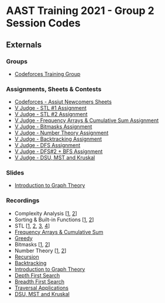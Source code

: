 # AAST Training 2021 - Group 2 Session Codes

## Externals

### Groups

- [Codeforces Training Group](https://codeforces.com/group/NyeqaAF1Zx/blog)
### Assignments, Sheets & Contests

- [Codeforces - Assiut Newcomers Sheets](https://codeforces.com/group/MWSDmqGsZm/contests)
- [V Judge - STL #1 Assignment](https://vjudge.net/contest/426577)
- [V Judge - STL #2 Assignment](https://vjudge.net/contest/428262)
- [V Judge - Frequency Arrays & Cumulative Sum Assignment](https://vjudge.net/contest/429236)
- [V Judge - Bitmasks Assignment](https://vjudge.net/contest/439955)
- [V Judge - Number Theory Assignment](https://vjudge.net/contest/441250)
- [V Judge - Backtracking Assignment](https://vjudge.net/contest/442432)
- [V Judge - DFS Assignment](https://vjudge.net/contest/446288)
- [V Judge - DFS#2 + BFS Assignment](https://vjudge.net/contest/447938)
- [V Judge - DSU, MST and Kruskal](https://vjudge.net/contest/449813)

### Slides

- [Introduction to Graph Theory](https://slides.com/muhammadmagdi/graph-intro)

### Recordings

- Complexity Analysis [[1](https://youtu.be/wEbdQeVwLlo), [2](https://youtu.be/o5zf5oVHtn0)]
- Sorting & Built-in Functions [[1](https://youtu.be/ANlDiMeyxSE), [2](https://youtu.be/MxpuXqNypBE)]
- STL [[1](https://youtu.be/Uh2hnrjO26o), [2](https://youtu.be/JdP77eojCpU), [3](https://youtu.be/u6WuKiOfLJo), [4](https://zoom.us/rec/share/uCVl0aNdVcsjTU-v29vj7H-AstlgCUK8wSAhCkLebOqqN3hCpLb5K0lq51hdLBiF.w_ooh_3sqcojOoaM)]
- [Frequency Arrays & Cumulative Sum](https://zoom.us/rec/share/6Zs1xd46YZ7asxkbgjbZEE-aOCQSVnsCIJ4N3fT4uiEIozlhdifRQdfyabmHS6g.gkOYcDIREbo5s4Md)
- [Greedy](https://zoom.us/rec/share/1IoZUzXTLr5jzKREFOrC-mJkI5kiDX2J-OxPKS_g5_REJKBWLJsJ0oiVLUUc7JDC.RWTtKdoNK7iufrie)
- Bitmasks [[1](https://zoom.us/rec/share/8CrjN7bM3apIlV0RxcAaLjeeCe6h0z1B-qrNfo7pDOVcEyrLyst5-G1BfV3_bvAD.bYWGlJEh0OTr0kfg), [2](https://zoom.us/rec/share/o_LNfh_x-QfS7do2caFOexToEWm589p5fynU-JsX4XOeFCsshDnKMLqDZBHO3NUA.XKfjuZf11mZS-wi6)]
- Number Theory [[1](https://zoom.us/rec/share/Qrn12yTx1uI1vG9mBBna-DujUVqV3vi0r5amHQ41Bq1lnd5sDMDSusMEbLpPTUAQ.-sC8tjYTXNnL9XFq), [2](https://zoom.us/rec/share/qfWsURYzpQWtm2ecB5FIJw2DivMI7OSYlhn7Ztw7rW9TwSudhhdSrN9e-U3zSD6r.Ld-jzw1utQ3L7faZ)]
- [Recursion](https://youtu.be/BBENTqZTjzc)
- [Backtracking](https://zoom.us/rec/share/tGCnTOlfW5BZRWS8l4nS40Y6Z1UT2UwvqIHQH5yBjKwfXzoJWzKEhnjwiUhFmerD.Nl9lttQZOzHdS4XA)
- [Introduction to Graph Theory](https://youtu.be/pU5PDOmM1cw)
- [Depth First Search](https://youtu.be/8SaE3XfwJZg)
- [Breadth First Search](https://zoom.us/rec/share/x1VohsnUD5muVKMvohjm_pYfDuQ1h5c4CaIrZuKdGpIZyUMx-R1k3P4GE7skiknH.9-SgO7KZSvK5s9hm)
- [Traversal Applications](https://zoom.us/rec/share/rXWtC6ufnYUOdbk5i6SPPNWqxKyGHFx7nTMAMcoyPKUDjSKD69Ifk1WBSwAr-Og.HaM78CY_8K8qWj5Z)
- [DSU, MST and Kruskal](https://zoom.us/rec/share/20AOBsl-b8TQ8OD_CfkATOgugZzQ968KsfHn5WOsZgHBFG7G2tY4moiS6HKBhh8Y.YgkCG9kb2iphesN1)
